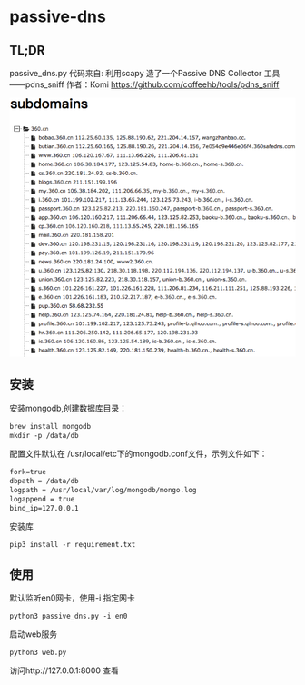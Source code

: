 # passive-dns

## TL;DR
passive_dns.py
代码来自:
利用scapy 造了一个Passive DNS Collector 工具——pdns_sniff
作者：Komi
https://github.com/coffeehb/tools/pdns_sniff

![image](https://github.com/tnt1200/passive-dns/raw/master/img/web.png)

## 安装

安装mongodb,创建数据库目录：
```
brew install mongodb
mkdir -p /data/db
```

配置文件默认在 /usr/local/etc下的mongodb.conf文件，示例文件如下：
```
fork=true
dbpath = /data/db
logpath = /usr/local/var/log/mongodb/mongo.log
logappend = true
bind_ip=127.0.0.1
```
安装库
```
pip3 install -r requirement.txt
```

## 使用
默认监听en0网卡，使用-i 指定网卡
```
python3 passive_dns.py -i en0
```
启动web服务
```
python3 web.py
```
访问http://127.0.0.1:8000 查看
